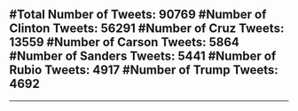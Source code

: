 #Total Number of Tweets: 90769 
#Number of Clinton Tweets: 56291
#Number of Cruz Tweets: 13559
#Number of Carson Tweets: 5864
#Number of Sanders Tweets: 5441
#Number of Rubio Tweets: 4917
#Number of Trump Tweets: 4692
---
---
